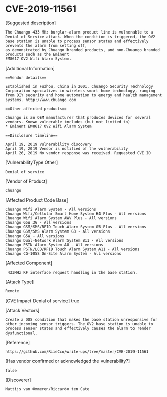 # CVE-2019-11561

[Suggested description]

    The Chuango 433 MHz burglar-alarm product line is vulnerable to a
    Denial of Service attack. When the condition is triggered, the OV2
    base station is unable to process sensor states and effectively
    prevents the alarm from setting off,
    as demonstrated by Chuango branded products, and non-Chuango branded products such as the Eminent 
    EM8617 OV2 Wifi Alarm System.
 
[Additional Information]
    
    ==Vendor details==
 
    Established in Fuzhou, China in 2001, Chuango Security Technology
    Corporation specializes in wireless smart home technology, ranging
    from DIY security and home automation to energy and health management
    systems. http://www.chuango.com
 
    ==Other affected products==
 
    Chuango is an OEM manufacturer that produces devices for several vendors. Known vulnerable includes (but not limited to)
    * Eminent EM8617 OV2 Wifi Alarm System
 
    ==Disclosure timeline==
 
    April 19, 2019 Vulnerability discovery
    April 19, 2019 Vendor is notified of the vulnerability
    April 26, 2019 No vendor response was received. Requested CVE ID

[VulnerabilityType Other]  
    
    Denial of service
  
[Vendor of Product]
  
    Chuango
  
[Affected Product Code Base]
  
    Chuango Wifi Alarm System - All versions
    Chuango Wifi/Cellular Smart Home System H4 Plus - All versions
    Chuango Wifi Alarm System AWV Plus - All versions
    Chuango G5W 3G - All versions
    Chuango GSM/SMS/RFID Touch Alarm System G5 Plus - All versions
    Chuango GSM/SMS Alarm System G3 - All versions
    Chuango G5W - All versions
    Chuango Dual-Network Alarm System B11 - All versions
    Chuango PSTN Alarm System A8 - All versions
    Chuango PSTN/LCD/RFID Touch Alarm System A11 - All versions
    Chuango CG-105S On-Site Alarm System - All versions
 
[Affected Component]
    
     433MHz RF interface request handling in the base station.
 
[Attack Type]
    
    Remote
 
[CVE Impact Denial of service]
    true
    
[Attack Vectors]
    
    Create a DOS condition that makes the base station unresponsive for
    other incoming sensor triggers. The OV2 base station is unable to
    process sensor states and effectively causes the alarm to render
    dysfunctional.
 
[Reference]
    
    https://github.com/RiieCco/write-ups/tree/master/CVE-2019-11561
 
[Has vendor confirmed or acknowledged the vulnerability?]
    
    false
  
[Discoverer]
    
    Mattijs van Ommeren/Riccardo ten Cate


